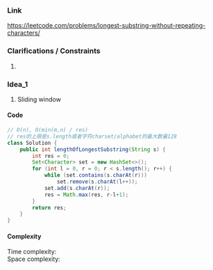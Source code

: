 
### Link

https://leetcode.com/problems/longest-substring-without-repeating-characters/

### Clarifications / Constraints

1. 

### Idea_1

1. Sliding window


#### Code

```java
// O(n), O(min(m,n) / res) 
// res的上限是s.length或者字符charset/alphabet的最大数量128
class Solution {
    public int lengthOfLongestSubstring(String s) {
        int res = 0;
        Set<Character> set = new HashSet<>();
        for (int l = 0, r = 0; r < s.length(); r++) {
            while (set.contains(s.charAt(r)))
                set.remove(s.charAt(l++));
            set.add(s.charAt(r));
            res = Math.max(res, r-l+1);
        }
        return res;
    }
}
```

#### Complexity

Time complexity:  
Space complexity: 

